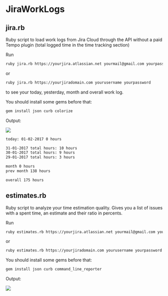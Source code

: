 # JiraWorkLogs

## jira.rb
Ruby script to load work logs from Jira Cloud through the API without a paid Tempo plugin (total logged time in the time tracking section)

Run 
```bash
ruby jira.rb https://yourjira.atlassian.net yourmail@gmail.com yourpassword
``` 
or
```bash
ruby jira.rb https://yourjiradomain.com yourusername yourpassword
``` 

to see your today, yesterday, month and overall work log.

You should install some gems before that:
```bash
gem install json curb colorize
```


Output:

![](https://monosnap.com/file/QrNuPDbTyITfGqDKwNfKH74wCFMpPW.png)

```bash
today: 01-02-2017 0 hours

31-01-2017 total hours: 10 hours
30-01-2017 total hours: 9 hours
29-01-2017 total hours: 3 hours

month 0 hours
prev month 138 hours

overall 175 hours
```


## estimates.rb
Ruby script to analyze your time estimation quality. Gives you a list of issues with a spent time, an estimate and their ratio in percents.

Run
```bash
ruby estimates.rb https://yourjira.atlassian.net yourmail@gmail.com yourpassword
``` 
or
```bash
ruby estimates.rb https://yourjiradomain.com yourusername yourpassword
``` 

You should install some gems before that:
```bash
gem install json curb command_line_reporter
```

Output:

![](https://preview.ibb.co/db2Vh9/Screen_Shot_2018_09_10_at_23_31_10.png)
